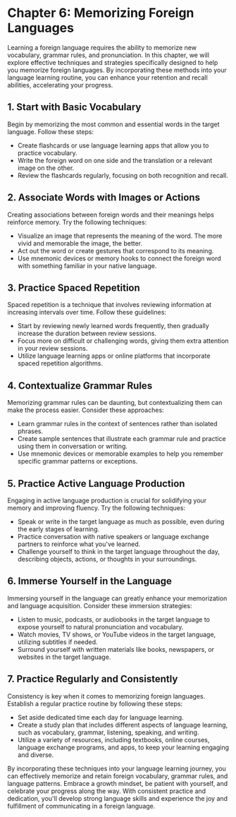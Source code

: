 Chapter 6: Memorizing Foreign Languages
=======================================

Learning a foreign language requires the ability to memorize new vocabulary, grammar rules, and pronunciation. In this chapter, we will explore effective techniques and strategies specifically designed to help you memorize foreign languages. By incorporating these methods into your language learning routine, you can enhance your retention and recall abilities, accelerating your progress.

**1. Start with Basic Vocabulary**
----------------------------------

Begin by memorizing the most common and essential words in the target language. Follow these steps:

* Create flashcards or use language learning apps that allow you to practice vocabulary.
* Write the foreign word on one side and the translation or a relevant image on the other.
* Review the flashcards regularly, focusing on both recognition and recall.

**2. Associate Words with Images or Actions**
---------------------------------------------

Creating associations between foreign words and their meanings helps reinforce memory. Try the following techniques:

* Visualize an image that represents the meaning of the word. The more vivid and memorable the image, the better.
* Act out the word or create gestures that correspond to its meaning.
* Use mnemonic devices or memory hooks to connect the foreign word with something familiar in your native language.

**3. Practice Spaced Repetition**
---------------------------------

Spaced repetition is a technique that involves reviewing information at increasing intervals over time. Follow these guidelines:

* Start by reviewing newly learned words frequently, then gradually increase the duration between review sessions.
* Focus more on difficult or challenging words, giving them extra attention in your review sessions.
* Utilize language learning apps or online platforms that incorporate spaced repetition algorithms.

**4. Contextualize Grammar Rules**
----------------------------------

Memorizing grammar rules can be daunting, but contextualizing them can make the process easier. Consider these approaches:

* Learn grammar rules in the context of sentences rather than isolated phrases.
* Create sample sentences that illustrate each grammar rule and practice using them in conversation or writing.
* Use mnemonic devices or memorable examples to help you remember specific grammar patterns or exceptions.

**5. Practice Active Language Production**
------------------------------------------

Engaging in active language production is crucial for solidifying your memory and improving fluency. Try the following techniques:

* Speak or write in the target language as much as possible, even during the early stages of learning.
* Practice conversation with native speakers or language exchange partners to reinforce what you've learned.
* Challenge yourself to think in the target language throughout the day, describing objects, actions, or thoughts in your surroundings.

**6. Immerse Yourself in the Language**
---------------------------------------

Immersing yourself in the language can greatly enhance your memorization and language acquisition. Consider these immersion strategies:

* Listen to music, podcasts, or audiobooks in the target language to expose yourself to natural pronunciation and vocabulary.
* Watch movies, TV shows, or YouTube videos in the target language, utilizing subtitles if needed.
* Surround yourself with written materials like books, newspapers, or websites in the target language.

**7. Practice Regularly and Consistently**
------------------------------------------

Consistency is key when it comes to memorizing foreign languages. Establish a regular practice routine by following these steps:

* Set aside dedicated time each day for language learning.
* Create a study plan that includes different aspects of language learning, such as vocabulary, grammar, listening, speaking, and writing.
* Utilize a variety of resources, including textbooks, online courses, language exchange programs, and apps, to keep your learning engaging and diverse.

By incorporating these techniques into your language learning journey, you can effectively memorize and retain foreign vocabulary, grammar rules, and language patterns. Embrace a growth mindset, be patient with yourself, and celebrate your progress along the way. With consistent practice and dedication, you'll develop strong language skills and experience the joy and fulfillment of communicating in a foreign language.
